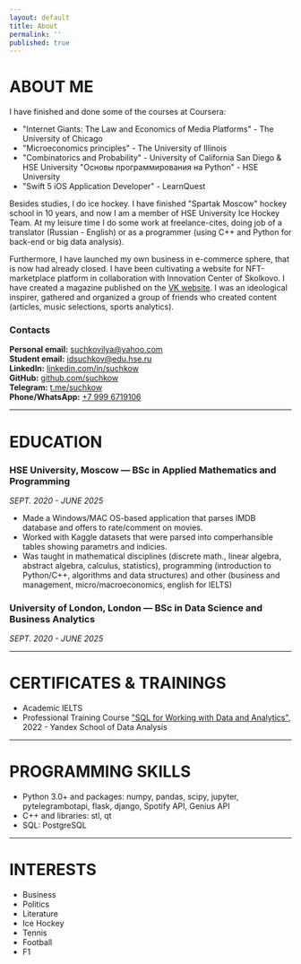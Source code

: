 ```yaml
---
layout: default
title: About
permalink: ''
published: true
---
```


# ABOUT ME
I have finished and done some of the courses at Coursera:
- "Internet Giants: The Law and Economics of Media Platforms" - The University of Chicago
- "Microeconomics principles" - The University of Illinois
- "Combinatorics and Probability" - University of California San Diego & HSE University "Основы программирования на Python" - HSE University
- "Swift 5 iOS Application Developer" - LearnQuest

Besides studies, I do ice hockey. I have finished "Spartak Moscow" hockey school in 10 years, and now I am a member of HSE University Ice Hockey Team.
At my leisure time I do some work at freelance-cites, doing job of a translator (Russian - English) or as a programmer (using C++ and Python for back-end or big data analysis).

Furthermore, I have launched my own business in e-commerce sphere, that is now had already closed. I have been cultivating a website for NFT-marketplace platform in collaboration with Innovation Center of Skolkovo. I have created a magazine published on the [VK website](https://vk.com/thewhatyellow). I was an ideological inspirer, gathered and organized a group of friends who created content (articles, music selections, sports analytics).

### Contacts
**Personal email:** [suchkovilya@yahoo.com](mailto:suchkovilya@yahoo.com)<br/>
**Student email:** [idsuchkov@edu.hse.ru](mailto:idsuchkov@edu.hse.ru)<br/>
**LinkedIn:** [linkedin.com/in/suchkow](https://www.linkedin.com/in/suchkow)<br/>
**GitHub:** [github.com/suchkow](https://github.com/suchkow)<br/>
**Telegram:** [t.me/suchkow](https://t.me/suchkow)<br/>
**Phone/WhatsApp:** [+7 999 6719106](tel:+79996719106)<br/>

---

# EDUCATION
### HSE University, Moscow — BSc in Applied Mathematics and Programming
*SEPT. 2020 - JUNE 2025*
- Made a Windows/MAC OS-based application that parses IMDB database and offers to rate/comment on movies.
- Worked with Kaggle datasets that were parsed into comperhansible tables showing parametrs and indicies.
- Was taught in mathematical disciplines (discrete math., linear algebra, abstract algebra, calculus, statistics), programming (introduction to Python/C++, algorithms and data structures) and other (business and management, micro/macroeconomics, english for IELTS)

### University of London, London — BSc in Data Science and Business Analytics
*SEPT. 2020 - JUNE 2025*

---

# CERTIFICATES & TRAININGS
- Academic IELTS
- Professional Training Course ["SQL for Working with Data and Analytics"](https://github.com/suchkow/suchkow.github.io/blob/main/docs/assets/2191271149588794425ilya_suchkov_20222sql00034.pdf), 2022 - Yandex School of Data Analysis

---

# PROGRAMMING SKILLS
- Python 3.0+ and packages: numpy, pandas, scipy, jupyter, pytelegrambotapi, flask, django, Spotify API, Genius API
- C++ and libraries: stl, qt
- SQL: PostgreSQL

---

# INTERESTS
- Business
- Politics
- Literature
- Ice Hockey
- Tennis
- Football
- F1